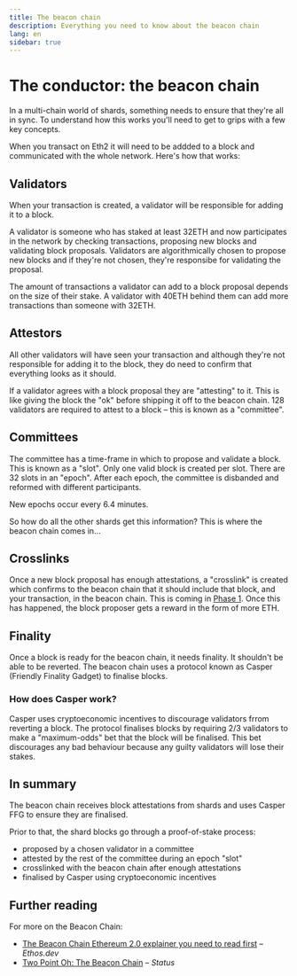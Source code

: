 ```yaml
---
title: The beacon chain
description: Everything you need to know about the beacon chain
lang: en
sidebar: true
---
```


# The conductor: the beacon chain

In a multi-chain world of shards, something needs to ensure that they're all in sync. To understand how this works you'll need to get to grips with a few key concepts.

When you transact on Eth2 it will need to be addded to a block and communicated with the whole network. Here's how that works:

## Validators

When your transaction is created, a validator will be responsible for adding it to a block.

A validator is someone who has staked at least 32ETH and now participates in the network by checking transactions, proposing new blocks and validating block proposals. Validators are algorithmically chosen to propose new blocks and if they're not chosen, they're responsibe for validating the proposal.

The amount of transactions a validator can add to a block proposal depends on the size of their stake. A validator with 40ETH behind them can add more transactions than someone with 32ETH.

## Attestors

All other validators will have seen your transaction and although they're not responsible for adding it to the block, they do need to confirm that everything looks as it should.

If a validator agrees with a block proposal they are "attesting" to it. This is like giving the block the "ok" before shipping it off to the beacon chain. 128 validators are required to attest to a block – this is known as a "committee".

## Committees

The committee has a time-frame in which to propose and validate a block. This is known as a "slot". Only one valid block is created per slot. There are 32 slots in an "epoch". After each epoch, the committee is disbanded and reformed with different participants.

New epochs occur every 6.4 minutes.

So how do all the other shards get this information? This is where the beacon chain comes in...

## Crosslinks

Once a new block proposal has enough attestations, a "crosslink" is created which confirms to the beacon chain that it should include that block, and your transaction, in the beacon chain. This is coming in [Phase 1](/en/get-eth/roadmap#phase-one). Once this has happened, the block proposer gets a reward in the form of more ETH.

## Finality

Once a block is ready for the beacon chain, it needs finality. It shouldn't be able to be reverted. The beacon chain uses a protocol known as Casper (Friendly Finality Gadget) to finalise blocks.

### How does Casper work?

Casper uses cryptoeconomic incentives to discourage validators frrom reverting a block. The protocol finalises blocks by requiring 2/3 validators to make a "maximum-odds" bet that the block will be finalised. This bet discourages any bad behaviour because any guilty validators will lose their stakes.

## In summary

The beacon chain receives block attestations from shards and uses Casper FFG to ensure they are finalised.

Prior to that, the shard blocks go through a proof-of-stake process:

- proposed by a chosen validator in a committee
- attested by the rest of the committee during an epoch "slot"
- crosslinked with the beacon chain after enough attestations
- finalised by Casper using cryptoeconomic incentives

## Further reading

For more on the Beacon Chain:

- [The Beacon Chain Ethereum 2.0 explainer you need to read first](https://ethos.dev/beacon-chain/) _– Ethos.dev_
- [Two Point Oh: The Beacon Chain](https://our.status.im/two-point-oh-the-beacon-chain/) _– Status_
